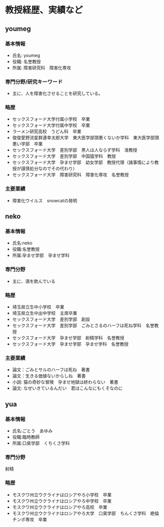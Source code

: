 # 教授経歴、実績など

## youmeg
### 基本情報
- 氏名: youmeg
- 役職: 名誉教授
- 所属: 障害研究科　障害化専攻

### 専門分野/研究キーワード
- 主に、人を障害化させることを研究している。

### 略歴
- セックスフォード大学付属小学校　卒業
- セックスフォード大学付属中学校　卒業
- ラーメン研究高校　うどん科　卒業
- 俊俊愛野流星群連幸太郎大学　東大医学部頭悪くないか学科　東大医学部頭悪い学部　卒業
- セックスフォード大学　差別学部　黒人は人ならず学科　准教授
- セックスフォード大学　差別学部　中国猿学科　教授
- セックスフォード大学　孕ませ学部　幼女学部　教授代理（諸事情により教授が謹慎処分なのでその代わり）
- セックスフォード大学　障害研究科　障害化専攻　名誉教授

### 主要業績
- 障害化ウイルス　snowcatの発明

## neko
### 基本情報
- 氏名:neko
- 役職:名誉教授
- 所属:孕ませ学部　孕ませ学科

### 専門分野
- 主に、酒を飲んでいる

### 略歴
- 埼玉県立生中小学校　卒業
- 埼玉県立生中出中学校　主席卒業
- セックスフォード大学　差別学部　創設
- セックスフォード大学　差別学部　ごみとさるのハーフは死ね学科　名誉教授
- セックスフォード大学　孕ませ学部　射精学科　名誉教授
- セックスフォード大学　孕ませ学部　孕ませ学科　名誉教授

### 主要業績
- 論文：ごみとサルのハーフは死ね　著書
- 論文：生きる価値ないからしね　著書
- 小説: 猫の奇妙な冒険　孕ませ地獄は終わらない　著書
- 論文: なぜいきているんだい　君はこんなにもくそなのに

## yua
### 基本情報
- 氏名:ごとう　あゆみ
- 役職:臨時教師
- 所属:口臭学部　くちくさ学科

### 専門分野
射精

### 略歴
- モスクワ州立ウクライナはロシアやろ小学校　卒業
- モスクワ州立ウクライナはロシアやろ中学校　卒業
- モスクワ州立ウクライナはロシアやろ高校　卒業
- モスクワ州立ウクライナはロシアやろ大学　口臭学部　ちんくさ学科　絶倫チンポ専攻　卒業



